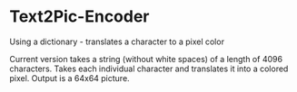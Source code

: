 # Text2Pic-Encoder
Using a dictionary - translates a character to a pixel color

Current version takes a string (without white spaces) of a length of 4096 characters. Takes each individual character and translates it into a colored pixel. Output is a 64x64 picture.

